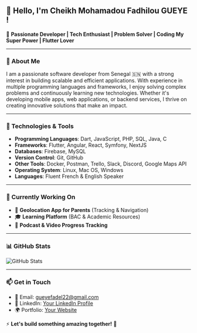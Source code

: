 ## 👋 Hello, I'm Cheikh Mohamadou Fadhilou GUEYE !

🚀 **Passionate Developer | Tech Enthusiast | Problem Solver | Coding My Super Power | Flutter Lover**

---

### 📝 About Me
I am a passionate software developer from Senegal 🇸🇳 with a strong interest in building scalable and efficient applications. With experience in multiple programming languages and frameworks, I enjoy solving complex problems and continuously learning new technologies. Whether it's developing mobile apps, web applications, or backend services, I thrive on creating innovative solutions that make an impact.

---

### 🔧 Technologies & Tools
- **Programming Languages**: Dart, JavaScript, PHP, SQL, Java, C
- **Frameworks**: Flutter, Angular, React, Symfony, NextJS
- **Databases**: Firebase, MySQL
- **Version Control**: Git, GitHub
- **Other Tools**: Docker, Postman, Trello, Slack, Discord, Google Maps API
- **Operating System**: Linux, Mac OS, Windows
- **Languages**: Fluent French & English Speaker

---

### 🌱 Currently Working On
- 📍 **Geolocation App for Parents** (Tracking & Navigation)
- 🎓 **Learning Platform** (BAC & Academic Resources)
- 🎵 **Podcast & Video Progress Tracking**

---

### 📊 GitHub Stats
![GitHub Stats](https://github-readme-stats.vercel.app/api?username=fadel221&show_icons=true&theme=radical)

---

### 📫 Get in Touch
- 📧 Email: gueyefadel22@gmail.com
- 💼 LinkedIn: [Your LinkedIn Profile](https://www.linkedin.com/in/fadhilou/)
- 🌍 Portfolio: [Your Website](https://my-portfolio-indol-eta-21.vercel.app/#project)

⚡ **Let's build something amazing together!** 🚀
